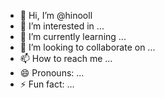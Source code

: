 - 👋 Hi, I’m @hinooll
- 👀 I’m interested in ...
- 🌱 I’m currently learning ...
- 💞️ I’m looking to collaborate on ...
- 📫 How to reach me ...
- 😄 Pronouns: ...
- ⚡ Fun fact: ...

<!---
hinooll/hinooll is a ✨ special ✨ repository because its `README.md` (this file) appears on your GitHub profile.
You can click the Preview link to take a look at your changes.
--->
